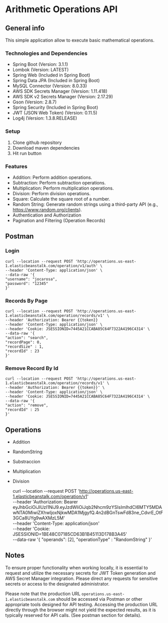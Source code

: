 # Arithmetic Operations API

## General info
This simple application allow to execute basic mathematical operations.


### Technologies and Dependencies

- Spring Boot (Version: 3.1.1)
- Lombok (Version: LATEST)
- Spring Web (Included in Spring Boot)
- Spring Data JPA (Included in Spring Boot)
- MySQL Connector (Version: 8.0.33)
- AWS SDK Secrets Manager (Version: 1.11.418)
- AWS SDK v2 Secrets Manager (Version: 2.17.29)
- Gson (Version: 2.8.7)
- Spring Security (Included in Spring Boot)
- JWT (JSON Web Token) (Version: 0.11.5)
- Log4j (Version: 1.3.8.RELEASE)


### Setup
1. Clone github repository <br />
2. Download maven dependencies <br />
3. Hit run button <br />

### Features

- Addition: Perform addition operations.
- Subtraction: Perform subtraction operations.
- Multiplication: Perform multiplication operations.
- Division: Perform division operations.
- Square: Calculate the square root of a number.
- Random String: Generate random strings using a third-party API (e.g., https://www.random.org/clients).
- Authentication and Authorization
- Pagination and Filtering (Operation Records)


## Postman

### Login 

    curl --location --request POST 'http://operations.us-east-1.elasticbeanstalk.com/operation/v1/auth' \
    --header 'Content-Type: application/json' \
    --data-raw '{
    "username": "jocarosa",
    "password": "12345"
    }'
### Records By Page
    curl --location --request POST 'http://operations.us-east-1.elasticbeanstalk.com/operation/records/v1' \
    --header 'Authorization: Bearer {{token}}  
    --header 'Content-Type: application/json' \
    --header 'Cookie: JSESSIONID=7445A21CCABA85C64F7322A4196C4314' \
    --data-raw '{
    "action": "search",
    "recordPage": 0,
    "recordSize" : 1,
    "recordId" : 23
    }'

### Remove Record By Id

    curl --location --request POST 'http://operations.us-east-1.elasticbeanstalk.com/operation/records/v1' \
    --header 'Authorization: Bearer {{token}}' \
    --header 'Content-Type: application/json' \
    --header 'Cookie: JSESSIONID=7445A21CCABA85C64F7322A4196C4314' \
    --data-raw '{
    "action": "remove",
    "recordId" : 25
    }'


## Operations

  * Addition
  * RandomString
  * Substraccion
  * Multiplication
  * Division


    curl --location --request POST 'http://operations.us-east-1.elasticbeanstalk.com/operation/v1' \
     --header 'Authorization: Bearer eyJhbGciOiJIUzI1NiJ9.eyJzdWIiOiJqb2Nhcm9zYSIsImlhdCI6MTY5MDAwNTA0MiwiZXhwIjoxNjkwMDA1MjgyfQ.4n2dBGnTswFd83ne_CdvrE_OtF3GCa8UYg9wAXMzL5M' \
    --header 'Content-Type: application/json' \
    --header 'Cookie: JSESSIONID=1BE48C07185CD63B1B45113D178B3A45' \
    --data-raw '{
    "operands": [2],
    "operationType" : "RandomString"
    }'

## Notes

To ensure proper functionality when working locally, it is essential to request and utilize the necessary secrets for JWT Token generation and AWS Secret Manager integration. Please direct any requests for sensitive secrets or access to the designated administrator.

Please note that the production URL `operations.us-east-1.elasticbeanstalk.com` should be accessed via Postman or other appropriate tools designed for API testing. Accessing the production URL directly through the browser might not yield the expected results, as it is typically reserved for API calls.
(See postman section for details).